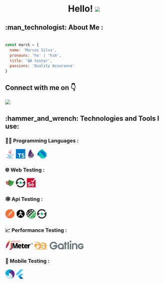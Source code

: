   <h1 align="center">
 Hello!
  <img src="https://media.giphy.com/media/hvRJCLFzcasrR4ia7z/giphy.gif" width="35px"/>
  </h1>
  
<h2>:man_technologist: About Me :</h2>

```js

const marck = {
  name: 'Marcos Silva',
  pronouns: 'he' | 'him',
  title: 'QA tester',
  passions: 'Quality Assurance'
}
```
<h2> Connect with me on 👇</h2>
<a href="www.linkedin.com/in/marcos-silva-98270a1b9" target="_blank">
<img src="https://img.shields.io/badge/LinkedIn--blue" />
</a>
<h2 align="left">:hammer_and_wrench: Technologies and Tools I use:</h2>

<h3>👨‍💻 Programming Languages : </h3>
<div>
<code><img title="java" height="30" src="images/code/java.svg"></code>
<code><img title="typescript" height="30" src="images/code/typescript.svg"></code>
<code><img title="elixir" height="30" src="images/code/elixir.svg"></code>   
<code><img title="dart" height="30" src="images/code/dart.svg"></code>
</div>

<h3>🌐 Web Testing : </h3>
  <div>
    <code><img title="playwright" height="30" src="images/web/playwright.svg"></code>
    <code><img title="serenity" height="30" src="images/web/serenity.png"></code>
    <code><img title="selenium" height="30" src="images/web/selenium.svg"></code>
  </div>
  
<h3>🕸️ Api Testing :</h3> 
  <div>
    <code><img title="postman" height="30" src="images/api/postman.svg"></code>
    <code><img title="karate" height="30" src="images/api/karatelabsl.svg"></code>
    <code><img title="restAssured" height="30" src="images/api/restAssured.png"></code>
    <code><img title="serenity" height="30" src="images/api/serenity.png"></code>
  </div>

  <h3>📈 Performance Testing :</h3>
  <div>
    <code><img title="jmeter" height="30" src="images/performance/jmeter.svg"></code>
    <code><img title="gatling" height="30" src="images/performance/gatling.svg"></code>
  </div>
  
 <h3>📱 Mobile Testing :</h3>
  <div>
    <code><img title="Appium" height="30" src="images/mobile/appium.svg"></code>
    <code><img title="flutter" height="30" src="images/mobile/flutter.svg"></code>
  </div>
